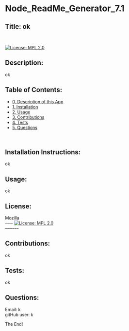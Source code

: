 # Node_ReadMe_Generator_7.1

## Title: ok
<br>

[![License: MPL 2.0](https://img.shields.io/badge/License-MPL%202.0-brightgreen.svg)](https://opensource.org/licenses/MPL-2.0)
    
## Description:
ok
<br>
## Table of Contents:
- [0. Description of this App](#description)
- [1. Installation](#installation)
- [2. Usage](#usage)
- [3. Contributions](#contributions)
- [4. Tests](#tests)
- [5. Questions](#questions)

<br>

## Installation Instructions:
ok
<br>
## Usage:
ok
<br>
## License:
Mozilla
<br>----
[![License: MPL 2.0](https://img.shields.io/badge/License-MPL%202.0-brightgreen.svg)](https://opensource.org/licenses/MPL-2.0)
<br>-------
## Contributions:
ok
<br>
## Tests:
ok
<br>
## Questions:
Email: k
<br>
gitHub user: k
<br>



The End!
